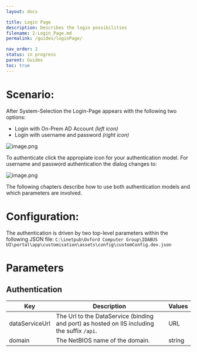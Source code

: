 ```yaml
---
layout: docs

title: Login Page
description: Describes the login possibilities
filename: 2-Login_Page.md
permalink: /guides/loginPage/

nav_order: 2
status: in progress
parent: Guides
toc: true
---
```


# Scenario:

After System-Selection the Login-Page appears with the following two options:
- Login with On-Prem AD Account _(left icon)_
- Login with username and password _(right icon)_

![image.png](/.attachments/image-6a8f4b5f-5eb7-4c1d-8558-c5f185c059da.png)

To authenticate click the appropiate icon for your authentication model. For username and password authentication the dialog changes to:

![image.png](/.attachments/image-ef12a978-b804-4d17-bea9-2e20021df5ec.png)

The following chapters describe how to use both authentication models and which parameters are involved.

# Configuration:
The authentication is driven by two top-level parameters within the following JSON file:
`C:\inetpub\Oxford Computer Group\IDABUS UI\portal\app\customisation\assets\config\customConfig.dev.json`

# Parameters
## Authentication

| Key | Description | Values |
|--|--|--|
| dataServiceUrl| The Url to the DataService (binding and port) as hosted on IIS including the suffix `/api`. | URL |
| domain | The NetBIOS name of the domain. | string |
